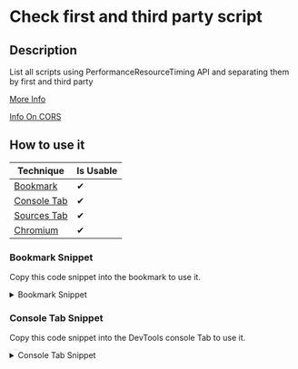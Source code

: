 # Check first and third party script

## Description

List all scripts using PerformanceResourceTiming API and separating them by first and third party

[More Info](https://developer.mozilla.org/en-US/docs/Web/API/PerformanceResourceTiming)

[Info On CORS](https://developer.mozilla.org/en-US/docs/Web/API/Resource_Timing_API/Using_the_Resource_Timing_API#coping_with_cors)

## How to use it

<!-- START-HOW_TO[bookmark,console-tab,sources-tab,chromium] -->


| Technique   | Is Usable  |
| ----------- | ---------- |
| [Bookmark](https://github.com/push-based/web-performance-tools/blob/master/docs/how-to-use-it-with-bookmarks) |      ✔    | 
| [Console Tab](https://github.com/push-based/web-performance-tools/blob/master/docs/how-to-use-it-with-console-tab.md) |      ✔    | 
| [Sources Tab](https://github.com/push-based/web-performance-tools/blob/master/docs/how-to-use-it-with-sources-tab.md) |      ✔    | 
| [Chromium](https://github.com/push-based/web-performance-tools/blob/master/docs/how-to-use-it-with-chromium.md)       |      ✔    |
    


### Bookmark Snippet

Copy this code snippet into the bookmark to use it.



<details>

<summary>Bookmark Snippet</summary>


```javascript

javascript:(() => {var __assign = (this && this.__assign) || function () {
    __assign = Object.assign || function(t) {
        for (var s, i = 1, n = arguments.length; i < n; i++) {
            s = arguments[i];
            for (var p in s) if (Object.prototype.hasOwnProperty.call(s, p))
                t[p] = s[p];
        }
        return t;
    };
    return __assign.apply(this, arguments);
};
// ex: katespade.com - list firsty party subdomains in HOSTS array
var HOSTS = ["assets.katespade.com"];
function getScriptInfo() {
    var resourceListEntries = performance.getEntriesByType("resource");
    // set for first party scripts
    var first = [];
    // set for third party scripts
    var third = [];
    resourceListEntries.forEach(function (resource) {
        // check for initiator type
        var value = "initiatorType" in resource;
        if (value) {
            if (resource.initiatorType === "script") {
                var host = new URL(resource.name).host;
                // check if resource url host matches location.host = first party script
                if (host === location.host || HOSTS.includes(host)) {
                    first.push(__assign(__assign({}, resource.toJSON()), { type: "First Party" }));
                }
                else {
                    // add to third party script
                    third.push(__assign(__assign({}, resource.toJSON()), { type: "Third Party" }));
                }
            }
        }
    });
    var scripts = {
        firstParty: [{ name: "no data" }],
        thirdParty: [{ name: "no data" }]
    };
    if (first.length) {
        scripts.firstParty = first;
    }
    if (third.length) {
        scripts.thirdParty = third;
    }
    return scripts;
}
var _a = getScriptInfo(), firstParty = _a.firstParty, thirdParty = _a.thirdParty;
console.groupCollapsed("FIRST PARTY SCRIPTS");
console.table(firstParty);
console.groupEnd();
console.groupCollapsed("THIRD PARTY SCRIPTS");
console.table(thirdParty);
console.groupEnd();
export {};
/*
Choose which properties to display
https://developer.mozilla.org/en-US/docs/Web/API/console/table

console.groupCollapsed("FIRST PARTY SCRIPTS");
console.table(firstParty, ["name", "nextHopProtocol"]);
console.groupEnd();
console.groupCollapsed("THIRD PARTY SCRIPTS", ["name", "nextHopProtocol"]);
console.table(thirdParty);
console.groupEnd();
*/
)()
``` 




</details>




### Console Tab Snippet

Copy this code snippet into the DevTools console Tab to use it.



<details>

<summary>Console Tab Snippet</summary>


```javascript

var __assign = (this && this.__assign) || function () {
    __assign = Object.assign || function(t) {
        for (var s, i = 1, n = arguments.length; i < n; i++) {
            s = arguments[i];
            for (var p in s) if (Object.prototype.hasOwnProperty.call(s, p))
                t[p] = s[p];
        }
        return t;
    };
    return __assign.apply(this, arguments);
};
// ex: katespade.com - list firsty party subdomains in HOSTS array
var HOSTS = ["assets.katespade.com"];
function getScriptInfo() {
    var resourceListEntries = performance.getEntriesByType("resource");
    // set for first party scripts
    var first = [];
    // set for third party scripts
    var third = [];
    resourceListEntries.forEach(function (resource) {
        // check for initiator type
        var value = "initiatorType" in resource;
        if (value) {
            if (resource.initiatorType === "script") {
                var host = new URL(resource.name).host;
                // check if resource url host matches location.host = first party script
                if (host === location.host || HOSTS.includes(host)) {
                    first.push(__assign(__assign({}, resource.toJSON()), { type: "First Party" }));
                }
                else {
                    // add to third party script
                    third.push(__assign(__assign({}, resource.toJSON()), { type: "Third Party" }));
                }
            }
        }
    });
    var scripts = {
        firstParty: [{ name: "no data" }],
        thirdParty: [{ name: "no data" }]
    };
    if (first.length) {
        scripts.firstParty = first;
    }
    if (third.length) {
        scripts.thirdParty = third;
    }
    return scripts;
}
var _a = getScriptInfo(), firstParty = _a.firstParty, thirdParty = _a.thirdParty;
console.groupCollapsed("FIRST PARTY SCRIPTS");
console.table(firstParty);
console.groupEnd();
console.groupCollapsed("THIRD PARTY SCRIPTS");
console.table(thirdParty);
console.groupEnd();
export {};
/*
Choose which properties to display
https://developer.mozilla.org/en-US/docs/Web/API/console/table

console.groupCollapsed("FIRST PARTY SCRIPTS");
console.table(firstParty, ["name", "nextHopProtocol"]);
console.groupEnd();
console.groupCollapsed("THIRD PARTY SCRIPTS", ["name", "nextHopProtocol"]);
console.table(thirdParty);
console.groupEnd();
*/

``` 




</details>




<!-- END-HOW_TO -->


























